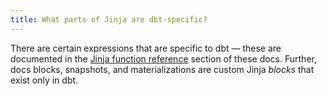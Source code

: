 ```yaml
---
title: What parts of Jinja are dbt-specific?
---
```


There are certain expressions that are specific to dbt — these are documented in the [Jinja function reference](/reference/dbt-jinja-functions) section of these docs. Further, docs blocks, snapshots, and <Term id="materialization">materializations</Term> are custom Jinja _blocks_ that exist only in dbt.
